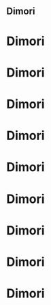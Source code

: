 <div id="top"></div>

<!-- ABOUT THE PROJECT -->
## Dimori

# Dimori
# Dimori
# Dimori
# Dimori
# Dimori
# Dimori
# Dimori
# Dimori
# Dimori
